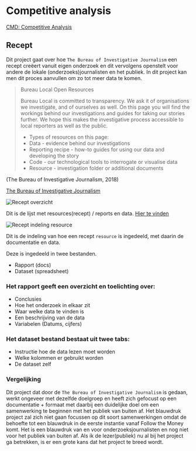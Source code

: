 # Competitive analysis

[CMD: Competitive Analysis](http://www.cmdmethods.nl/cards/library/competitive-analysis)

## Recept

Dit project gaat over hoe `The Bureau of Investigative Journalism` een recept creëert vanuit eigen onderzoek en dit vervolgens openstelt voor andere de lokale \(onderzoeks\)journalisten en het publiek. In dit project kan men dit proces aanvullen om zo tot meer data te komen.

> Bureau Local Open Resources
>
> Bureau Local is committed to transparency. We ask it of organisations we investigate, and of ourselves as well. On this page you will find the workings behind our investigations and guides for taking our stories further. We hope this makes the investigative process accessible to local reporters as well as the public.
>
> * Types of resources on this page:
> * Data - evidence behind our investigations
> * Reporting recipe - how-to guides for using our data and developing the story
> * Code - our technological tools to interrogate or visualise data
> * Resource - investigation folder or additional documents

\(The Bureau of Investigative Journalism, 2018\)

[The Bureau of Investigative Journalism](https://www.thebureauinvestigates.com)

![Recept overzicht](../.gitbook/assets/recept-overzicht.png)

Dit is de lijst met resources\(recept\) / reports en data. [Hier te vinden](https://www.thebureauinvestigates.com/projects/refuges/open-resources)

![Recept indeling resource](../.gitbook/assets/recept-indeling.png)

Dit is de indeling van hoe een recept `resource` is ingedeeld, met daarin de documentatie en data.

Deze is ingedeeld in twee bestanden.

* Rapport \(docs\)
* Dataset \(spreadsheet\)

### Het rapport geeft een overzicht en toelichting over:

* Conclusies
* Hoe het onderzoek in elkaar zit
* Waar welke data te vinden is
* Een beschrijving van de data
* Variabelen \(Datums, cijfers\)

### Het dataset bestand bestaat uit twee tabs:

* Instructie hoe de data lezen moet worden
* Welke kolommen er gebruikt worden 
* De dataset zelf

### Vergelijking

Dit project dat door de `The Bureau of Investigative Journalism` is gedaan, werkt ongeveer met dezelfde doelgroep en heeft zich gefocust op een documentatie + formaat met daarbij een duidelijke doel om een samenwerking te beginnen met het publiek van buiten af. Het blauwdruk project zal zich niet gaan focussen op dit soort samenwerkingen omdat de behoefte tot een blauwdruk in de eerste instantie vanaf Follow the Money komt. Het is een blauwdruk van en voor onderzoeksjournalisten en nog niet voor het publiek van buiten af. Als ik de lezer\(publiek\) nu al bij het project ga betrekken, is er een grote kans dat het project te breed wordt.

